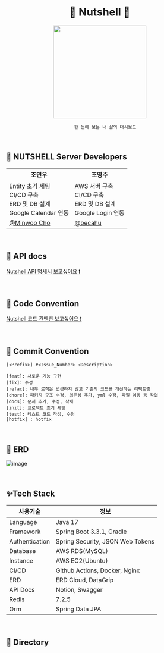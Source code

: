 <div align="center">

# 🌰 Nutshell 🌰
</div>
<p align="center">
  <img src="https://github.com/TEAM-DAWM/NUTSHELL-SERVER/assets/128598386/35508738-b601-47f6-899d-9a5664f229d0"
" width=250px>
</p>
<div align="center">
  
        한 눈에 보는 내 삶의 대시보드

</div>

&nbsp;

## 🌈 NUTSHELL Server Developers
<!DOCTYPE html>
</head>
<body>

<table>
    <tr>
        <th>조민우</th>
        <th>조영주</th>
    </tr>
    <tr>
        <td>Entity 초기 세팅<br>CI/CD 구축<br>ERD 및 DB 설계<br>Google Calendar 연동</td>
        <td>AWS 서버 구축<br>CI/CD 구축<br>ERD 및 DB 설계<br>Google Login 연동</td>
    </tr>
    <tr>
        <td><a href="https://github.com/minwoo0419">@Minwoo Cho</a></td>
        <td><a href="https://github.com/choyeongju">@becahu</a></td>
    </tr>
</table>

</body>
</html>


&nbsp;


## 🍑 API docs
[Nutshell API 명세서 보고싶어요 ❗](https://topaz-work-262.notion.site/NutShell-API-909b69f8b9f348bc9bc6e76453ee4eb1?pvs=4)

&nbsp;


## 🍋 Code Convention
[Nutshell 코드 컨벤션 보고싶어요 ❗](https://www.notion.so/spring-code-convention-84696b53b3d04759a4d07a5257e2b729?pvs=21)


&nbsp;


## 💌 Commit Convention
```
[<Prefix>] #<Issue_Number> <Description>
```

```
[feat]: 새로운 기능 구현 
[fix]: 수정 
[refac]: 내부 로직은 변경하지 않고 기존의 코드를 개선하는 리팩토링 
[chore]: 패키지 구조 수정, 의존성 추가, yml 수정, 파일 이동 등 작업
[docs]: 문서 추가, 수정, 삭제 
[init]: 프로젝트 초기 세팅 
[test]: 테스트 코드 작성, 수정 
[hotfix] : hotfix
```

&nbsp;


## 🌱 ERD
![image](https://github.com/TEAM-DAWM/NUTSHELL-SERVER/assets/128598386/bd5c1c87-367c-403a-b1a2-070c5c1c0a82)


&nbsp;

## ✨Tech Stack
| 사용기술 | 정보 |
| --- | --- |
| Language | Java 17 |
| Framework | Spring Boot 3.3.1, Gradle |
| Authentication | Spring Security, JSON Web Tokens |
| Database | AWS RDS(MySQL) |
| Instance | AWS EC2(Ubuntu) |
| CI/CD | Github Actions, Docker, Nginx |
| ERD | ERD Cloud, DataGrip |
| API Docs | Notion, Swagger |
| Redis | 7.2.5 |
| Orm | Spring Data JPA |

&nbsp;

## 📂 Directory

```

```
